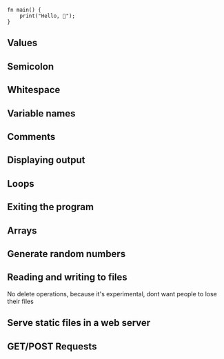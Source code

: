 ```  hl_lines="2 3"
fn main() {
    print("Hello, 🦀");
}
```

## Values




## Semicolon





## Whitespace





## Variable names





## Comments





## Displaying output





## Loops






## Exiting the program





## Arrays





## Generate random numbers






## Reading and writing to files

No delete operations,  because it's experimental, dont want people to lose their files




## Serve static files in a web server




## GET/POST Requests